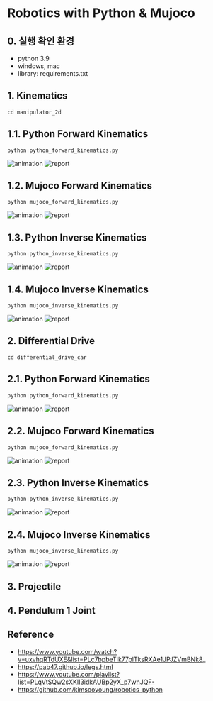 # Robotics with Python & Mujoco

## 0. 실행 확인 환경
- python 3.9
- windows, mac
- library: requirements.txt

## 1. Kinematics
```
cd manipulator_2d
```

## 1.1. Python Forward Kinematics
```
python python_forward_kinematics.py
```
![animation](./images/manipulator_2d-python_forward_kinematics.gif)
![report](./images/manipulator_2d-python_forward_kinematics.png)

## 1.2. Mujoco Forward Kinematics
```
python mujoco_forward_kinematics.py
```
![animation](./images/manipulator_2d-mujoco_forward_kinematics.gif)
![report](./images/manipulator_2d-mujoco_forward_kinematics.png)

## 1.3. Python Inverse Kinematics
```
python python_inverse_kinematics.py
```
![animation](./images/manipulator_2d-python_inverse_kinematics.gif)
![report](./images/manipulator_2d-python_inverse_kinematics.png)

## 1.4. Mujoco Inverse Kinematics
```
python mujoco_inverse_kinematics.py
```
![animation](./images/manipulator_2d-mujoco_inverse_kinematics.gif)
![report](./images/manipulator_2d-mujoco_inverse_kinematics.png)

## 2. Differential Drive
```
cd differential_drive_car
```

## 2.1. Python Forward Kinematics
```
python python_forward_kinematics.py
```
![animation](./images/differential_drive_car-python_forward_kinematics.gif)
![report](./images/differential_drive_car-python_forward_kinematics.png)

## 2.2. Mujoco Forward Kinematics
```
python mujoco_forward_kinematics.py
```
![animation](./images/differential_drive_car-mujoco_forward_kinematics.gif)
![report](./images/differential_drive_car-mujoco_forward_kinematics.png)

## 2.3. Python Inverse Kinematics
```
python python_inverse_kinematics.py
```
![animation](./images/differential_drive_car-python_inverse_kinematics.gif)
![report](./images/differential_drive_car-python_inverse_kinematics.png)

## 2.4. Mujoco Inverse Kinematics
```
python mujoco_inverse_kinematics.py
```
![animation](./images/differential_drive_car-mujoco_inverse_kinematics.gif)
![report](./images/differential_drive_car-mujoco_inverse_kinematics.png)

## 3. Projectile

## 4. Pendulum 1 Joint

## Reference
- https://www.youtube.com/watch?v=uxvhqRTdUXE&list=PLc7bpbeTIk77plTksRXAe1JPJZVmBNk8_
- https://pab47.github.io/legs.html
- https://www.youtube.com/playlist?list=PLqVtSQw2sXKlI3idkAUBp2yX_p7wnJQF-
- https://github.com/kimsooyoung/robotics_python
